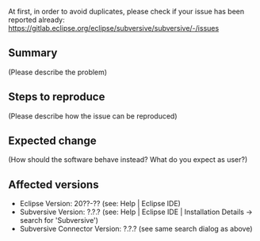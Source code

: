 At first, in order to avoid duplicates, please check if your issue has been reported already: https://gitlab.eclipse.org/eclipse/subversive/subversive/-/issues

## Summary
(Please describe the problem)

## Steps to reproduce
(Please describe how the issue can be reproduced)

## Expected change
(How should the software behave instead? What do you expect as user?)

## Affected versions
- Eclipse Version: 20??-?? (see: Help | Eclipse IDE)
- Subversive Version: ?.?.? (see: Help | Eclipse IDE | Installation Details -> search for 'Subversive')
- Subversive Connector Version: ?.?.? (see same search dialog as above)
